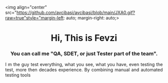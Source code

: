 <img  align="center" src="https://github.com/avcibasi/avcibasi/blob/main/JXA0.gif?raw=true"style="margin-left: auto; margin-right: auto;>
<h1 align="center">  Hi, This is Fevzi</h1>
<h3 align="center">  You can call me "QA, SDET, or just Tester part of the team". </h1>
<p align="justify">I m the guy test everything, what you see, what you have, even testing the test, more then decades experience. By combining manual and automated testing tools </p>

<!--
**avcibasi/avcibasi** is a ✨ _special_ ✨ repository because its `README.md` (this file) appears on your GitHub profile.


Here are some ideas to get you started:

- 🔭 I’m currently working on ...
- 🌱 I’m currently learning ...
- 👯 I’m looking to collaborate on ...
- 🤔 I’m looking for help with ...
- 💬 Ask me about ...
- 📫 How to reach me: ...
- 😄 Pronouns: ...
- ⚡ Fun fact: ...
-->
